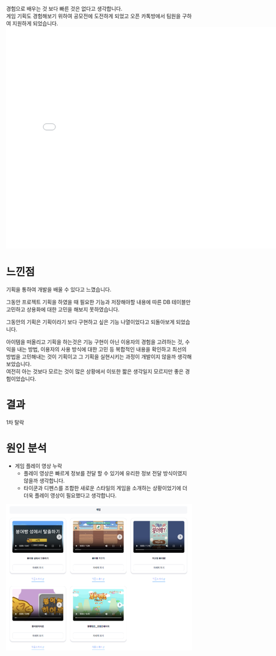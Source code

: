 경험으로 배우는 것 보다 빠른 것은 없다고 생각합니다.   
게임 기획도 경험해보기 위하여 공모전에 도전하게 되었고 오픈 카톡방에서 팀원을 구하여 지원하게 되었습니다.   
<embed src="/assets/붕빵이 디펜스.pdf" width="800px" height="600px" type="application/pdf">

# 느낀점
기획을 통하여 개발을 배울 수 있다고 느꼈습니다.   
   
그동안 프로젝트 기획을 하였을 때 필요한 기능과 저장해야할 내용에 따른 DB 테이블만 고민하고 상용화에 대한 고민을 해보지 못하였습니다.   
   
그동안의 기획은 기획이라기 보다 구현하고 싶은 기능 나열이었다고 되돌아보게 되었습니다.   
   
아이템을 떠올리고 기획을 하는것은 기능 구현이 아닌 이용자의 경험을 고려하는 것, 수익을 내는 방법, 이용자의 사용 방식에 대한 고민 등 복합적인 내용을 확인하고 최선의 방법을 고민해내는 것이 기획이고 그 기획을 실현시키는 과정이 개발이지 않을까 생각해보았습니다.   
여전히 아는 것보다 모르는 것이 많은 상황에서 이또한 짧은 생각일지 모르지만 좋은 경험이었습니다.   

# 결과
1차 탈락   

# 원인 분석
- 게임 플레이 영상 누락
	- 플레이 영상은 빠르게 정보를 전달 할 수 있기에 유리한 정보 전달 방식이였지 않을까 생각합니다.
	- 타이쿤과 디펜스를 조합한 새로운 스타일의 게임을 소개하는 상황이었기에 더더욱 플레이 영상이 필요했다고 생각합니다.
<img src="/assets/Pasted image 20240507125129.png">
